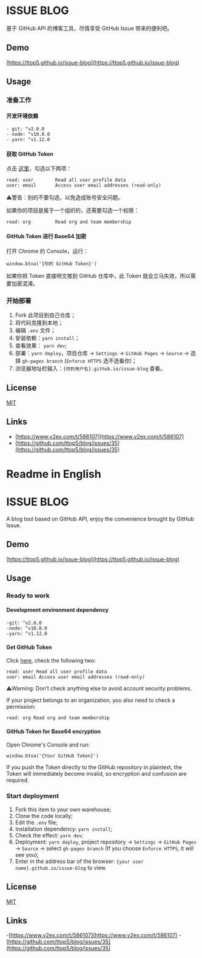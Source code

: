 # ISSUE BLOG

基于 GitHub API 的博客工具，尽情享受 GitHub Issue 带来的便利吧。


## Demo

[https://ttop5.github.io/issue-blog](https://ttop5.github.io/issue-blog)


## Usage

### 准备工作

#### 开发环境依赖

```
- git: ^v2.0.0
- node: ^v10.0.0
- yarn: ^v1.12.0
```

#### 获取 GitHub Token

点击 [这里](https://github.com/settings/tokens/new)，勾选以下两项：
```
read: user        Read all user profile data
user: email       Access user email addresses (read-only)
```
⚠️警告️：别的不要勾选，以免造成账号安全问题。

如果你的项目是属于一个组织的，还需要勾选一个权限：

```
read: org         Read org and team membership
```

#### GitHub Token 进行 Base64 加密

打开 Chrome 的 Console，运行：

```
window.btoa('{你的 GitHub Token}')
```

如果你把 Token 直接明文推到 GitHub 仓库中，此 Token 就会立马失效，所以需要加密混淆。

### 开始部署

1. Fork 此项目到自己仓库；
2. 将代码克隆到本地；
3. 编辑 `.env` 文件；
4. 安装依赖：`yarn install`；
5. 查看效果： `yarn dev`;
6. 部署：`yarn deploy`，项目仓库 -> `Settings` -> `GitHub Pages` -> `Source` -> 选择 `gh-pages branch` (`Enforce HTTPS` 选不选看你)；
7. 浏览器地址栏输入：`{你的用户名}.github.io/issue-blog` 查看。


## License

[MIT](https://github.com/ttop5/issue-blog/blob/master/LICENSE)


## Links

- [https://www.v2ex.com/t/586107](https://www.v2ex.com/t/586107)
- [https://github.com/ttop5/blog/issues/35](https://github.com/ttop5/blog/issues/35)

# Readme in English

# ISSUE BLOG

A blog tool based on GitHub API, enjoy the convenience brought by GitHub Issue.


## Demo

[https://ttop5.github.io/issue-blog](https://ttop5.github.io/issue-blog)


## Usage

### Ready to work

#### Development environment dependency

```
-git: ^v2.0.0
-node: ^v10.0.0
-yarn: ^v1.12.0
```

#### Get GitHub Token

Click [here](https://github.com/settings/tokens/new), check the following two:
```
read: user Read all user profile data
user: email Access user email addresses (read-only)
```
⚠️Warning️: Don’t check anything else to avoid account security problems.

If your project belongs to an organization, you also need to check a permission:

```
read: org Read org and team membership
```

#### GitHub Token for Base64 encryption

Open Chrome's Console and run:

```
window.btoa('{Your GitHub Token}')
```

If you push the Token directly to the GitHub repository in plaintext, the Token will immediately become invalid, so encryption and confusion are required.

### Start deployment

1. Fork this item to your own warehouse;
2. Clone the code locally;
3. Edit the `.env` file;
4. Installation dependency: `yarn install`;
5. Check the effect: `yarn dev`;
6. Deployment: `yarn deploy`, project repository -> `Settings` -> `GitHub Pages` -> `Source` -> select `gh-pages branch` (If you choose `Enforce HTTPS`, it will see you);
7. Enter in the address bar of the browser: `{your user name}.github.io/issue-blog` to view.


## License

[MIT](https://github.com/ttop5/issue-blog/blob/master/LICENSE)


## Links

-[https://www.v2ex.com/t/586107](https://www.v2ex.com/t/586107)
-[https://github.com/ttop5/blog/issues/35](https://github.com/ttop5/blog/issues/35)